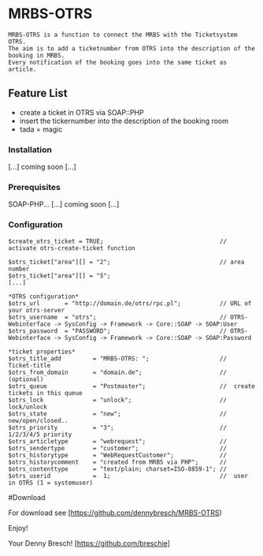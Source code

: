 # MRBS-OTRS
	MRBS-OTRS is a function to connect the MRBS with the Ticketsystem OTRS.
	The aim is to add a ticketnumber from OTRS into the description of the booking in MRBS.
	Every notification of the booking goes into the same ticket as article.


## Feature List
* create a ticket in OTRS via SOAP::PHP
* insert the tickernumber into the description of the booking room
* tada = magic

### Installation

[...] coming soon [...]

### Prerequisites

SOAP-PHP...
[...] coming soon [...]

### Configuration
```no-highlight
$create_otrs_ticket = TRUE; 								// activate otrs-create-ticket function

$otrs_ticket["area"][] = "2";								// area number
$otrs_ticket["area"][] = "5";
[...]

*OTRS configuration*
$otrs_url      	= "http://domain.de/otrs/rpc.pl"; 			// URL of your otrs-server
$otrs_username	= "otrs";									// OTRS-Webinterface -> SysConfig -> Framework -> Core::SOAP -> SOAP:User
$otrs_password 	= "PASSWORD";								// OTRS-Webinterface -> SysConfig -> Framework -> Core::SOAP -> SOAP:Password

*ticket properties*
$otrs_title_add			= "MRBS-OTRS: ";					//	Ticket-title
$otrs_from_domain		= "domain.de";						//	(optional)	
$otrs_queue				= "Postmaster";						//	create tickets in this queue
$otrs_lock				= "unlock";							//  lock/unlock
$otrs_state				= "new";							//  new/open/closed..
$otrs_priority			= "3";								//	1/2/3/4/5 priority
$otrs_articletype 		= "webrequest";						//		
$otrs_sendertype		= "customer";						//	
$otrs_historytype 		= "WebRequestCustomer";				//	
$otrs_historycomment	= "created from MRBS via PHP";		//		
$otrs_contenttype		= "text/plain; charset=ISO-8859-1";	//	
$otrs_userid			=  1;								//	user in OTRS (1 = systemuser)		
```

#Download

For download see [https://github.com/dennybresch/MRBS-OTRS)


Enjoy!

Your Denny Bresch!
[https://github.com/breschie]
 
 
